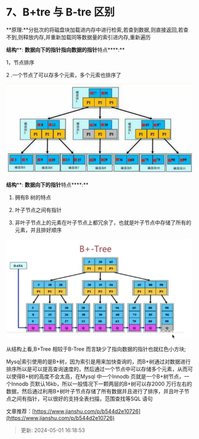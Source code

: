 # 7、B+tre 与 B-tre 区别

**原理:**分批次的将磁盘块加载进内存中进行检索,若查到数据,则直接返回,若查不到,则释放内存,并重新加载同等数据量的索引进内存,重新遍历

**结构****: **数据向下的指针指向数据的指针**特点****:**

1，节点排序

2 .一个节点了可以存多个元索，多个元索也排序了

![1714551511617-907d1244-1beb-404e-bd23-433ec87e6596.png](./img/qMJrVGt8gRuxXe1y/1714551511617-907d1244-1beb-404e-bd23-433ec87e6596-533798.png)

**结构****: **数据向下的指针**特点****:**

1. 拥有B 树的特点

2. 叶子节点之间有指针

3. 非叶子节点上的元素在叶子节点上都冗余了，也就是叶子节点中存储了所有的元素，并且排好顺序

![1714551525485-08e95e51-1dc7-462a-b617-a7411e907b61.png](./img/qMJrVGt8gRuxXe1y/1714551525485-08e95e51-1dc7-462a-b617-a7411e907b61-164498.png)

从结构上看,B+Tree 相较于B-Tree 而言缺少了指向数据的指针也就红色小方块;

Mysq|索引使用的是B+树，因为索引是用来加快查询的，而B+树通过对数据进行排序所以是可以提高查询速度的，然后通过一个节点中可以存储多个元素，从而可以使得B+树的高度不会太高，在Mysql 中一个Innodb 页就是一个B+树节点，一个Innodb 页默认16kb，所以一般情况下一颗两层的B+树可以存2000 万行左右的数据，然后通过利用B+树叶子节点存储了所有数据并且进行了排序，并且叶子节点之间有指针，可以很好的支持全表扫描，范围查找等SQL 语句

文章推荐：[https://www.jianshu.com/p/b544d2e10726](https://www.jianshu.com/p/b544d2e10726)

> 更新: 2024-05-01 16:18:53  
